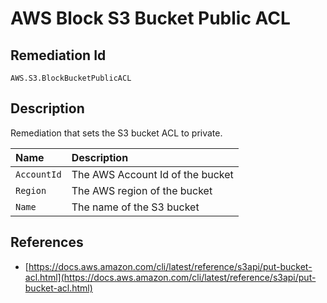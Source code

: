 # AWS Block S3 Bucket Public ACL

## Remediation Id

`AWS.S3.BlockBucketPublicACL`

## Description

Remediation that sets the S3 bucket ACL to private.

| Name | Description |
| :--- | :--- |
| `AccountId` | The AWS Account Id of the bucket |
| `Region` | The AWS region of the bucket |
| `Name` | The name of the S3 bucket |

## References

* [https://docs.aws.amazon.com/cli/latest/reference/s3api/put-bucket-acl.html](https://docs.aws.amazon.com/cli/latest/reference/s3api/put-bucket-acl.html)

